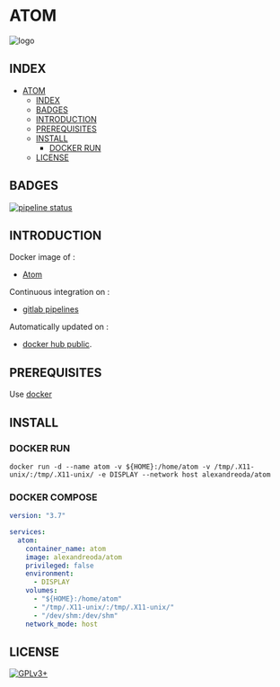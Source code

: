 # ATOM

![logo](https://assets.gitlab-static.net/uploads/-/system/project/avatar/12904435/220px-Atom_editor_logo.svg.png)

## INDEX

- [ATOM](#atom)
  - [INDEX](#index)
  - [BADGES](#badges)
  - [INTRODUCTION](#introduction)
  - [PREREQUISITES](#prerequisites)
  - [INSTALL](#install)
    - [DOCKER RUN](#docker-run)
  - [LICENSE](#license)

## BADGES

[![pipeline status](https://gitlab.com/oda-alexandre/atom/badges/master/pipeline.svg)](https://gitlab.com/oda-alexandre/atom/commits/master)

## INTRODUCTION

Docker image of :

- [Atom](https://atom.io/)

Continuous integration on :

- [gitlab pipelines](https://gitlab.com/oda-alexandre/atom/pipelines)

Automatically updated on :

- [docker hub public](https://hub.docker.com/r/alexandreoda/atom/).

## PREREQUISITES

Use [docker](https://www.docker.com)

## INSTALL

### DOCKER RUN

```docker run -d --name atom -v ${HOME}:/home/atom -v /tmp/.X11-unix/:/tmp/.X11-unix/ -e DISPLAY --network host alexandreoda/atom```

### DOCKER COMPOSE

```yml
version: "3.7"

services:
  atom:
    container_name: atom
    image: alexandreoda/atom
    privileged: false
    environment:
      - DISPLAY
    volumes:
      - "${HOME}:/home/atom"
      - "/tmp/.X11-unix/:/tmp/.X11-unix/"
      - "/dev/shm:/dev/shm"
    network_mode: host
```

## LICENSE

[![GPLv3+](http://gplv3.fsf.org/gplv3-127x51.png)](https://gitlab.com/oda-alexandre/atom/blob/master/LICENSE)
